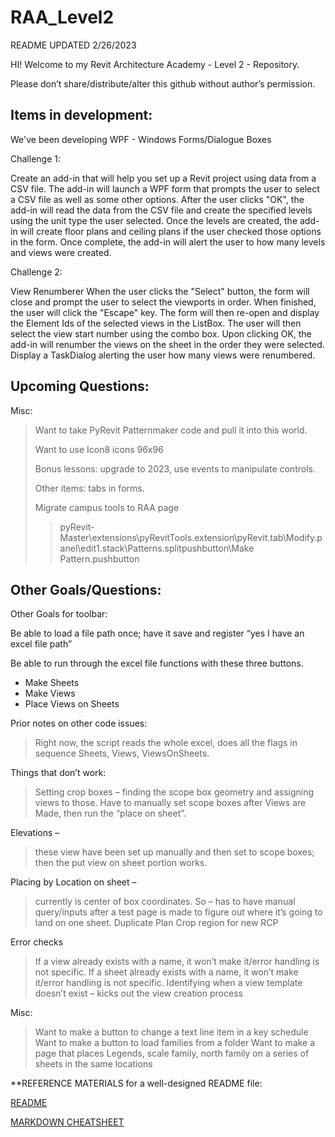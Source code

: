 # RAA_Level2
README UPDATED 2/26/2023

HI!
Welcome to my Revit Architecture Academy - Level 2 -  Repository.		

Please don’t share/distribute/alter this github without author’s permission.

  


## Items in development:

We've been developing WPF - Windows Forms/Dialogue Boxes


Challenge 1: 


Create an add-in that will help you set up a Revit project using data from a CSV file. 
The add-in will launch a WPF form that prompts the user to select a CSV file as well as some other options.
After the user clicks "OK", the add-in will read the data from the CSV file and create the specified levels using the unit type the user selected. 
Once the levels are created, the add-in will create floor plans and ceiling plans if the user checked those options in the form. 
Once complete, the add-in will alert the user to how many levels and views were created.


Challenge 2: 


View Renumberer
When the user clicks the "Select" button, the form will close and prompt the user to select the viewports in order. 
When finished, the user will click the "Escape" key. The form will then re-open and display the Element Ids of the selected views in the ListBox. 
The user will then select the view start number using the combo box. 
Upon clicking OK, the add-in will renumber the views on the sheet in the order they were selected. 
Display a TaskDialog alerting the user how many views were renumbered. 


## Upcoming Questions:

Misc:
> Want to take PyRevit Patternmaker code and pull it into this world.
> 
> Want to use Icon8 icons 96x96
> 
> Bonus lessons: upgrade to 2023, use events to manipulate controls. 
> 
> Other items: tabs in forms.
> 
> Migrate campus tools to RAA page
> > pyRevit-Master\extensions\pyRevitTools.extension\pyRevit.tab\Modify.panel\edit1.stack\Patterns.splitpushbutton\Make Pattern.pushbutton
> >

## Other Goals/Questions:
Other Goals for toolbar:

Be able to load a file path once; have it save and register “yes I have an excel file path”

Be able to run through the excel file functions with these three buttons.
  *  Make Sheets
  *  Make Views
  *  Place Views on Sheets


Prior notes on other code issues:
> Right now, the script reads the whole excel, does all the flags in sequence 
> Sheets, Views, ViewsOnSheets.

Things that don’t work:
> Setting crop boxes – finding the scope box geometry and assigning views to those. 
> Have to manually set scope boxes after Views are Made, then run the “place on sheet”.

Elevations – 
> these view have been set up manually and then set to scope boxes; 
> then the put view on sheet portion works.

Placing by Location on sheet – 
> currently is center of box coordinates. 
> So – has to have manual query/inputs after a test page is made to figure out where it’s going to land on one sheet.
> Duplicate Plan Crop region for new RCP

Error checks
> If a view already exists with a name, it won’t make it/error handling is not specific.
> If a sheet already exists with a name, it won’t make it/error handling is not specific.
> Identifying when a view template doesn’t exist – kicks out the view creation process

Misc:
> Want to make a button to change a text line item in a key schedule
> Want to make a button to load families from a folder
> Want to make a page that places Legends, scale family, north family on a series of sheets in the same locations




**REFERENCE MATERIALS for a well-designed README file:

[README](https://www.makeareadme.com/)

[MARKDOWN CHEATSHEET](https://github.com/adam-p/markdown-here/wiki/Markdown-Cheatsheet)

